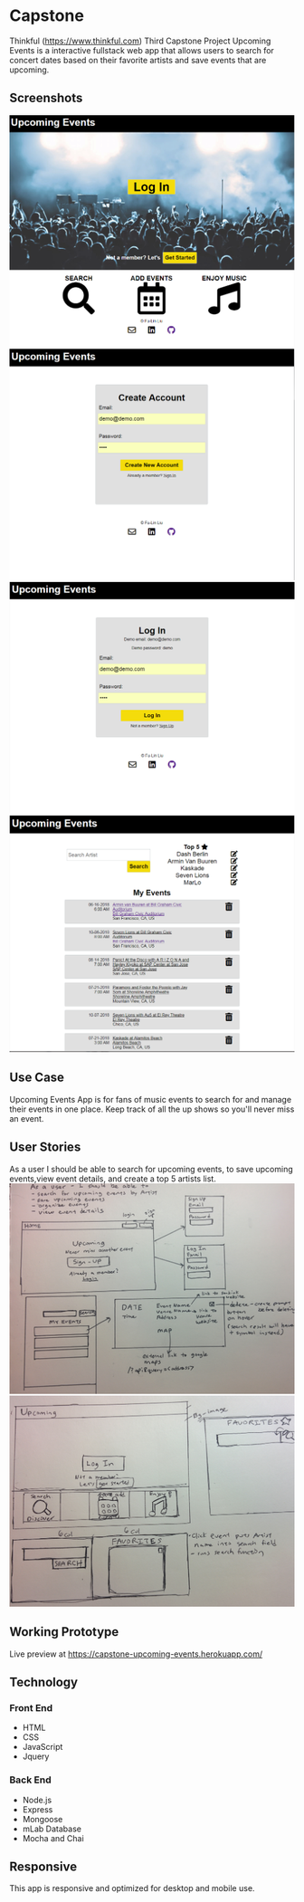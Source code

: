 # Capstone
Thinkful (https://www.thinkful.com) Third Capstone Project Upcoming Events is a interactive fullstack web app that allows users to search for concert dates based on their favorite artists and save events that are upcoming. 
## Screenshots
![Screenshots](https://raw.githubusercontent.com/fulin426/React-Capstone/master/public/Images/screenshot_landing-page.png)
![Screenshots](https://raw.githubusercontent.com/fulin426/React-Capstone/master/public/Images/screenshot_create-account.png)
![Screenshots](https://raw.githubusercontent.com/fulin426/React-Capstone/master/public/Images/screenshot_login.png)
![Screenshots](https://raw.githubusercontent.com/fulin426/React-Capstone/master/public/Images/screenshot_my-events.png)

## Use Case
Upcoming Events App is for fans of music events to search for and manage their events in one place. Keep track of all the up shows so you'll never miss an event.

## User Stories
As a user I should be able to search for upcoming events, to save upcoming events,view event details, and create a top 5 artists list.
![User Stories](https://raw.githubusercontent.com/fulin426/React-Capstone/master/public/Images/IMG_20180609_155904.jpg)
![User Stories](https://raw.githubusercontent.com/fulin426/React-Capstone/master/public/Images/IMG_20180616_134330.jpg)

## Working Prototype

Live preview at https://capstone-upcoming-events.herokuapp.com/

## Technology
### Front End
* HTML
* CSS
* JavaScript
* Jquery

### Back End
* Node.js
* Express
* Mongoose
* mLab Database
* Mocha and Chai

## Responsive
This app is responsive and optimized for desktop and mobile use. 